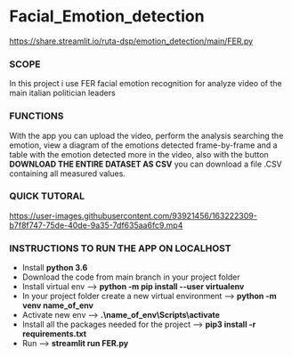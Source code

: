 # Facial_Emotion_detection
https://share.streamlit.io/ruta-dsp/emotion_detection/main/FER.py

### SCOPE
In this project i use FER facial emotion recognition for analyze video of the main italian politician leaders

### FUNCTIONS
With the app you can upload the video, perform the analysis searching the emotion, view a diagram of the emotions detected frame-by-frame and a table with the emotion detected more in the video, also with the button **DOWNLOAD THE ENTIRE DATASET AS CSV** you can download a file .CSV containing all measured values.

### QUICK TUTORAL
https://user-images.githubusercontent.com/93921456/163222309-b7f8f747-75de-40de-9a35-7df635aa6fc9.mp4

### INSTRUCTIONS TO RUN THE APP ON LOCALHOST

- Install **python 3.6**
- Download the code from main branch in your project folder
- Install virtual env --> **python -m pip install --user virtualenv**
- In your project folder create a new virtual environment --> **python -m venv name_of_env**
- Activate new env --> **.\name_of_env\Scripts\activate**
- Install all the packages needed for the project --> **pip3 install -r requirements.txt**
- Run --> **streamlit run FER.py**
